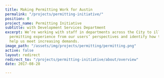 ```yaml
---
title: Making Permitting Work for Austin
permalink: "/projects/permitting-initiative/"
position: 0
project_name: Permitting Initiative
subtitle: with Development Services Department
excerpt: We’re working with staff in departments across the City to illustrate the
  permitting experience from our users’ perspectives and identify how technology can
  help us meet increasing demands.
image_path: "/assets/img/projects/permitting/permitting.png"
active: false
layout: redirect
redirect_to: "/projects/permitting-initiative/about/overview"
date: 2017-08-28

---
```

